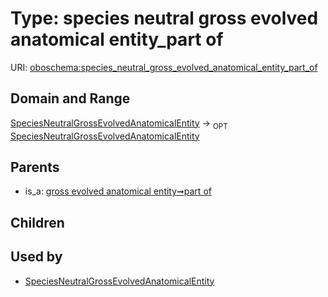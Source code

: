 
# Type: species neutral gross evolved anatomical entity_part of




URI: [oboschema:species_neutral_gross_evolved_anatomical_entity_part_of](http://purl.obolibrary.org/oboschema/species_neutral_gross_evolved_anatomical_entity_part_of)


## Domain and Range

[SpeciesNeutralGrossEvolvedAnatomicalEntity](SpeciesNeutralGrossEvolvedAnatomicalEntity.md) ->  <sub>OPT</sub> [SpeciesNeutralGrossEvolvedAnatomicalEntity](SpeciesNeutralGrossEvolvedAnatomicalEntity.md)

## Parents

 *  is_a: [gross evolved anatomical entity➞part of](gross_evolved_anatomical_entity_part_of.md)

## Children


## Used by

 * [SpeciesNeutralGrossEvolvedAnatomicalEntity](SpeciesNeutralGrossEvolvedAnatomicalEntity.md)
